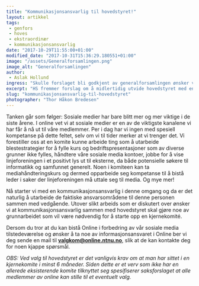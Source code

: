 ```yaml
---
title: "Kommunikasjonsansvarlig til hovedstyret!"
layout: artikkel
tags: 
 - genfors
 - hoves
 - ekstraordinær
 - kommunikasjonsansvarlig
date: "2017-10-29T11:55:00+01:00"
modified_date: "2017-10-31T15:36:29.180551+01:00"
image: "/assets/Generalforsamlingen.png"
image_alt: "Generalforsamlingen"
author:
 - Aslak Hollund
ingress: "Skulle forslaget bli godkjent av generalforsamlingen ønsker vi å velge inn en kommunikasjonsansvarlig som vil sitte frem til ordinær generalforsamling i starten av mars. Stillingen vil være en prøveordning for å se om dette er noe vi kunne tenke oss å legge frem som en mulighet for enten en permanent stilling i hovedstyret eller som en ny kjernekomité."
excerpt: "HS fremmer forslag om å midlertidig utvide hovedstyret med en kommunikasjonsansvarlig."
slug: "kommunikasjonsansvarlig-til-hovedstyret"
photographer: "Thor Håkon Bredesen"
---
```

Tanken går som følger: Sosiale medier har bare blitt mer og mer viktige i de siste årene. I online vet vi at sosiale medier er en av de viktigste kanalene vi har får å nå ut til våre medlemmer. Per i dag har vi ingen med spesiell kompetanse på dette feltet, selv om vi til tider merker at vi trenger det. Vi forestiller oss at en komite kunne arbeide ting som å utarbeide blestestrategier for å fylle kurs og bedriftspresentasjoner som av diverse grunner ikke fylles, håndtere våre sosiale media kontoer, jobbe for å vise linjeforeningen i et positivt lys ut til eksterne, da både potensielle søkere til informatikk og samfunnet generelt. Noen i komiteen kan ta mediahåndteringskurs og dermed opparbeide seg kompetanse til å bistå leder i saker der linjeforeningen må uttale seg til media. Og mye mer!

Nå starter vi med en kommunikasjonsansvarlig i denne omgang og da er det naturlig å utarbeide de faktiske ansvarsområdene til denne personen sammen med vedgående. Utover slikt arbeids som er diskutert over ønsker vi at kommunikasjonsansvarlig sammen med hovedstyret skal gjøre noe av grunnarbeidet som vil være nødvendig for å starte opp en kjernekomité.

Dersom du tror at du kan bistå Online i forbedring av vår sosiale media tilstedeværelse og ønsker å ta noe av informasjonsansvaret i Online ber vi deg sende en mail til **valgkom@online.ntnu.no**, slik at de kan kontakte deg for noen kjappe spørsmål.

*OBS: Ved valg til hovedstyret er det vanligvis krav om at man har sittet i en kjernekomite i minst 6 måneder. Siden dette er et verv som ikke har en allerede eksisterende komite tilknyttet seg spesifiserer saksforslaget at alle medlemmer av online kan stille til et eventuelt valg.*